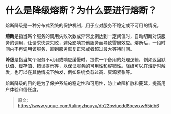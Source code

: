 # 什么是降级熔断？为什么要进行熔断？



熔断降级是一种分布式系统的保护机制，用于应对服务不稳定或不可用的情况。

**熔断**是指当某个服务的调用失败次数或异常比例达到一定阈值时，自动切断对该服务的调用，让请求快速失败，避免影响其他服务而导致雪崩效应。熔断后，一段时间内不再调用该服务，直到服务恢复正常或者超过最大等待时间。

**降级**是指当某个服务不可用或响应缓慢时，提供一个备用的处理逻辑，例如返回默认值、缓存值、错误提示等，以保证服务的可用性和容错性。降级可以在熔断时触发，也可以在其他情况下触发，例如系统负载过高、资源紧张等。

熔断降级的目的是为了保护系统的稳定性和可用性，防止故障扩散和蔓延，提高用户体验和信任度。



> 原文: <https://www.yuque.com/tulingzhouyu/db22bv/uedd8bewxw55idb6>